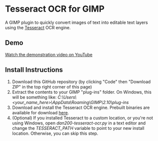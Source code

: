 # Tesseract OCR for GIMP

A GIMP plugin to quickly convert images of text into editable text layers using the [Tesseract](https://github.com/tesseract-ocr/tesseract) OCR engine.

## Demo

[Watch the demonstration video on YouTube](https://www.youtube.com/watch?v=fCOGOqIhByM)

## Install Instructions

1. Download this GitHub repository (by clicking "Code" then "Download ZIP" in the top right corner of this page)
2. Extract the contents to your GIMP "plug-ins" folder. On Windows, this will be something like: *C:\Users\\<your_name_here\>\AppData\Roaming\GIMP\2.10\plug-ins*
3. Download and install the Tesseract OCR engine. Prebuilt binaries are available for download [here](https://tesseract-ocr.github.io/tessdoc/Home.html#binaries).
4. (Optional) If you installed Tesseract to a custom location, or you're not using Windows, open *dan200-tesseract-ocr.py* in a text editor and change the *TESSERACT_PATH* variable to point to your new install location. Otherwise, you can skip this step.
